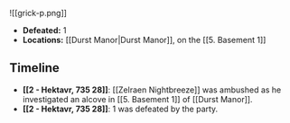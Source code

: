![[grick-p.png]]

* **Defeated:** 1
* **Locations:** [[Durst Manor|Durst Manor]], on the [[5. Basement 1]]

## Timeline
* **[[2 - Hektavr, 735 28]]**: [[Zelraen Nightbreeze]] was ambushed as he investigated an alcove in [[5. Basement 1]] of [[Durst Manor]].
* **[[2 - Hektavr, 735 28]]**: 1 was defeated by the party.